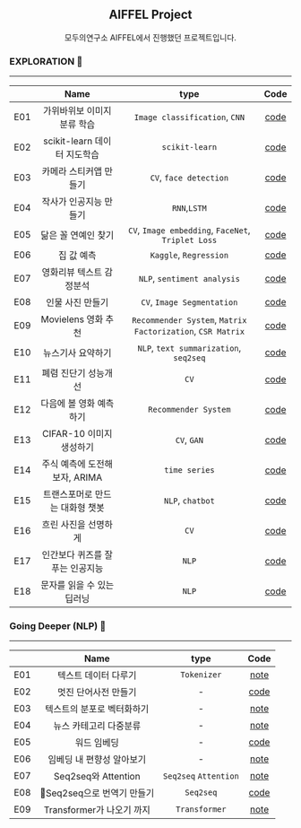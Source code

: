 



## <center> AIFFEL Project</center>


<center>모두의연구소 AIFFEL에서 진행했던  프로젝트입니다.</center>

### EXPLORATION 🚀
---
|   |    Name    | type  | Code |
|---|:----------:|:------------:| :--------------: | 
| E01 | 가위바위보 이미지 분류 학습 |`Image classification`, `CNN` |  [code](EXPLORATION/E01/E01.ipynb)     | 
| E02 | scikit-learn 데이터 지도학습 |`scikit-learn` | [code](EXPLORATION/E02/E02.ipynb)  | 
| E03 | 카메라 스티커앱 만들기 |`CV`, `face detection`  | [code](EXPLORATION/E03/E03.ipynb)    | 
| E04 | 작사가 인공지능 만들기 |`RNN`,`LSTM` | [code](EXPLORATION/E04/E04.ipynb) | 
| E05 | 닮은 꼴 연예인 찾기 | `CV`, `Image embedding`, `FaceNet`, `Triplet Loss` | [code](EXPLORATION/E05/E05.ipynb) |
| E06 | 집 값 예측 | `Kaggle`, `Regression` |[code](EXPLORATION/E06/E06.ipynb)|
| E07 | 영화리뷰 텍스트 감정분석 | `NLP`, `sentiment analysis` |[code](EXPLORATION/E07/E07.ipynb)|
| E08 | 인물 사진 만들기 | `CV`, `Image Segmentation` |[code](EXPLORATION/E08/E08.ipynb)|
| E09 | Movielens 영화 추천 | `Recommender System`, `Matrix Factorization`, `CSR Matrix` |[code](EXPLORATION/E09/E089.ipynb)|
| E10 | 뉴스기사 요약하기 | `NLP`, `text summarization`, `seq2seq`  |[code](EXPLORATION/E10/E10.ipynb)|
| E11 | 폐렴 진단기 성능개선 | `CV`  |[code](EXPLORATION/E11/E11.ipynb)|
| E12 | 다음에 볼 영화 예측하기 | `Recommender System`  |[code](EXPLORATION/E12/E12.ipynb)|
| E13 | CIFAR-10 이미지 생성하기 | `CV`, `GAN`  |[code](EXPLORATION/E13/E13.ipynb)|
| E14 | 주식 예측에 도전해 보자, ARIMA | `time series`  |[code](EXPLORATION/E14/E14.ipynb)|
| E15 | 트랜스포머로 만드는 대화형 챗봇 | `NLP`, `chatbot`  |[code](EXPLORATION/E15/E15.ipynb)|
| E16 | 흐린 사진을 선명하게 | `CV`  |[code](EXPLORATION/E16/E16.ipynb)|
| E17 | 인간보다 퀴즈를 잘푸는 인공지능 | `NLP`|[code](EXPLORATION/E17/E17.ipynb)|
| E18 | 문자를 읽을 수 있는 딥러닝 | `NLP` |[code](EXPLORATION/E18/E18.ipynb)|






### Going Deeper (NLP)  🚩
--- 
|   |    Name    | type  | Code |
|---|:----------:|:------------:| :--------------: | 
| E01 | 텍스트 데이터 다루기 |`Tokenizer` |  [note](Going_Deeper/G01/G01.md) | 
| E02 | 멋진 단어사전 만들기 |- |  [code](Going_Deeper/G02/G02.ipynb) | 
| E03 | 텍스트의 분포로 벡터화하기 |- |  [note](Going_Deeper/G03/G03.md) | 
| E04 | 뉴스 카테고리 다중분류 |- |  [note](Going_Deeper/G04/G04.ipynb) | 
| E05 | 워드 임베딩 |- |  [code](Going_Deeper/G05/G05.md) | 
| E06 | 임베딩 내 편향성 알아보기 |- |  [note](Going_Deeper/G06/G06.ipynb) | 
| E07 | Seq2seq와 Attention |`Seq2seq` `Attention`|  [note](Going_Deeper/G07/G07.md) | 
| E08 | Seq2seq으로 번역기 만들기 |`Seq2seq`|  [code](Going_Deeper/G08/G08.ipynb) | 
| E09 | Transformer가 나오기 까지 |`Transformer`|  [note](Going_Deeper/G09/G09.md) | 


<!--stackedit_data:
eyJoaXN0b3J5IjpbODI1NDExNDQyLC0xODc4NjExMDM5LDE3MD
IxNjQwNjEsLTEzMzM4NDY4NSwtMzU3MjY0MjAxLC04ODkxNjg3
MDAsLTIwMzEyNzU3MTUsMjA5MTQ2MTgwMCwxMzU0NzU3NzMyLC
0yMTQ1NDI2MTY2XX0=
-->
